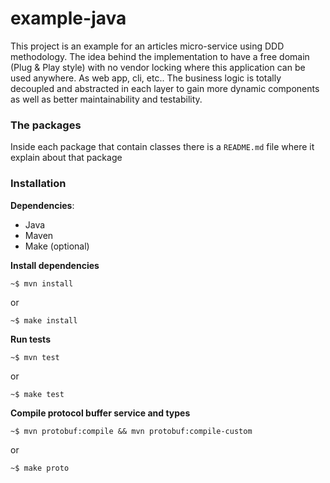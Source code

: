 # example-java

This project is an example for an articles micro-service using DDD methodology. The idea behind the implementation to 
have a free domain (Plug & Play style) with no vendor locking where this application can be used anywhere. As web app, 
cli, etc.. The business logic is totally decoupled and abstracted in each layer to gain more dynamic components as 
well as better maintainability and testability.

### The packages

Inside each package that contain classes there is a `README.md` file where it explain about that package

### Installation

**Dependencies**:
- Java
- Maven
- Make (optional)

**Install dependencies**
```
~$ mvn install
```
or
```
~$ make install
```

**Run tests**
```
~$ mvn test
```
or
```
~$ make test
```

**Compile protocol buffer service and types**
```
~$ mvn protobuf:compile && mvn protobuf:compile-custom
```
or
```
~$ make proto
```